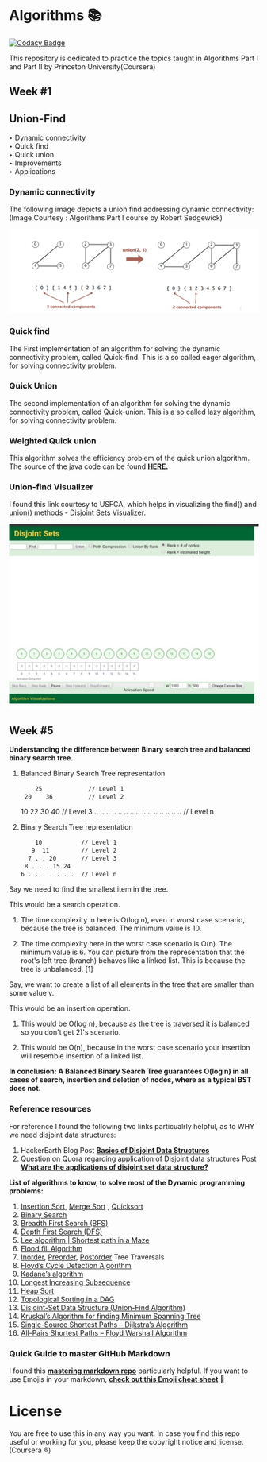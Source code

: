 # Algorithms :books:
[![Codacy Badge](https://api.codacy.com/project/badge/Grade/ac9748feda1e42b4a6a00ab0e688fa88)](https://www.codacy.com/manual/kshitijzutshi/Algorithms?utm_source=github.com&amp;utm_medium=referral&amp;utm_content=kshitijzutshi/Algorithms&amp;utm_campaign=Badge_Grade)

This repository is dedicated to practice the topics taught in Algorithms Part I and Part II by Princeton University(Coursera)

## Week #1

## Union-Find
‣ Dynamic connectivity <br />
‣ Quick find <br />
‣ Quick union <br />
‣ Improvements <br />
‣ Applications <br />

### Dynamic connectivity
The following image depicts a union find addressing dynamic connectivity: <br />(Image Courtesy : Algorithms Part I course by Robert Sedgewick)

![alt text](https://github.com/kshitijzutshi/Algorithms/blob/master/Unionfind.png)

### Quick find
The First implementation of an algorithm for solving the dynamic connectivity problem, called Quick-find. This is a so called eager algorithm, for solving connectivity problem.

### Quick Union
The second implementation of an algorithm for solving the dynamic connectivity problem, called Quick-union. This is a so called lazy algorithm, for solving connectivity problem.

### Weighted Quick union 
This algorithm solves the efficiency problem of the quick union algorithm. The source of the java code can be found [**HERE.**](https://algs4.cs.princeton.edu/15uf/WeightedQuickUnionUF.java)

### Union-find Visualizer

I found this link courtesy to USFCA, which helps in visualizing the find() and union() methods - [Disjoint Sets Visualizer](https://www.cs.usfca.edu/~galles/JavascriptVisual/DisjointSets.html).

![alt text](https://github.com/kshitijzutshi/Algorithms/blob/master/disjointsets_visualize.jpg)



## Week #5

**Understanding the difference between Binary search tree and balanced binary search tree.**

1. Balanced Binary Search Tree representation

           25             // Level 1
        20    36          // Level 2
      10 22  30 40        // Level 3
  .. .. .. .. .. .. .. 
.. .. .. .. .. .. .. ..   // Level n

2. Binary Search Tree representation

           10           // Level 1
          9  11         // Level 2
         7 . . 20       // Level 3
        8 . . . 15 24   
       6 . . . . . . .  // Level n
Say we need to find the smallest item in the tree.

This would be a search operation.

1) The time complexity in here is O(log n), even in worst case scenario, because the tree is balanced. The minimum value is 10.

2) The time complexity here in the worst case scenario is O(n). The minimum value is 6. You can picture from the representation that the root's left tree (branch) behaves like a linked list. This is because the tree is unbalanced. [1]

Say, we want to create a list of all elements in the tree that are smaller than some value v.

This would be an insertion operation.

1) This would be O(log n), because as the tree is traversed it is balanced so you don't get 2)'s scenario.

2) This would be O(n), because in the worst case scenario your insertion will resemble insertion of a linked list.

**In conclusion: A Balanced Binary Search Tree guarantees O(log n) in all cases of search, insertion and deletion of nodes, where as a typical BST does not.**

### Reference resources

For reference I found the following two links particualrly helpful, as to WHY we need disjoint data structures:

1. HackerEarth Blog Post [**Basics of Disjoint Data Structures**](https://www.hackerearth.com/practice/data-structures/disjoint-data-strutures/basics-of-disjoint-data-structures/tutorial/)
2. Question on Quora regarding application of Disjoint data structures Post [**What are the applications of disjoint set data structure?**](https://www.quora.com/What-are-the-applications-of-disjoint-set-data-structure)

**List of algorithms to know, to solve most of the Dynamic programming problems:**

1. [Insertion Sort](https://www.techiedelight.com/insertion-sort-iterative-recursive/), [Merge Sort](https://www.techiedelight.com/merge-sort/) , [Quicksort](https://www.techiedelight.com/quicksort/)
2. [Binary Search](https://www.techiedelight.com/binary-search/)
3. [Breadth First Search (BFS)](https://www.techiedelight.com/breadth-first-search/)
4. [Depth First Search (DFS)](https://www.techiedelight.com/depth-first-search/)
5. [Lee algorithm | Shortest path in a Maze](https://www.techiedelight.com/lee-algorithm-shortest-path-in-a-maze/)
6. [Flood fill Algorithm](https://www.techiedelight.com/flood-fill-algorithm/)
7. [Inorder](https://www.techiedelight.com/inorder-tree-traversal-iterative-recursive/), [Preorder](https://www.techiedelight.com/preorder-tree-traversal-iterative-recursive/), [Postorder](https://www.techiedelight.com/postorder-tree-traversal-iterative-recursive/) Tree Traversals
8. [Floyd’s Cycle Detection Algorithm](https://www.techiedelight.com/detect-cycle-linked-list-floyds-cycle-detection-algorithm/)
9. [Kadane’s algorithm](https://www.techiedelight.com/maximum-subarray-problem-kadanes-algorithm/)
10. [Longest Increasing Subsequence](https://www.techiedelight.com/longest-increasing-subsequence/)
11. [Heap Sort](https://www.techiedelight.com/heap-sort-place-place-implementation-c-c/)
12. [Topological Sorting in a DAG](https://www.techiedelight.com/topological-sorting-dag/)
13. [Disjoint-Set Data Structure (Union-Find Algorithm)](https://www.techiedelight.com/disjoint-set-data-structure-union-find-algorithm/)
14. [Kruskal’s Algorithm for finding Minimum Spanning Tree](https://www.techiedelight.com/kruskals-algorithm-for-finding-minimum-spanning-tree/)
15. [Single-Source Shortest Paths – Dijkstra’s Algorithm](https://www.techiedelight.com/single-source-shortest-paths-dijkstras-algorithm/)
16. [All-Pairs Shortest Paths – Floyd Warshall Algorithm](https://www.techiedelight.com/pairs-shortest-paths-floyd-warshall-algorithm/)


### Quick Guide to master GitHub Markdown

I found this [**mastering markdown repo**](https://guides.github.com/features/mastering-markdown/) particularly helpful. If you want to use Emojis in your markdown, [**check out this Emoji cheat sheet**](https://github.com/ikatyang/emoji-cheat-sheet/blob/master/README.md) :100:

# License

You are free to use this in any way you want. In case you find this repo useful or working for you, please keep the copyright notice and license. (Coursera :registered:)
